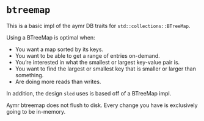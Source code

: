 # `btreemap`

This is a basic impl of the aymr DB traits for `std::collections::BTreeMap`.

Using a BTreeMap is optimal when:

- You want a map sorted by its keys.
- You want to be able to get a range of entries on-demand.
- You’re interested in what the smallest or largest key-value pair is.
- You want to find the largest or smallest key that is smaller or larger than something.
- Are doing more reads than writes.

In addition, the design `sled` uses is based off of a BTreeMap impl.

Aymr btreemap does not flush to disk. Every change you have is exclusively going to be in-memory.
